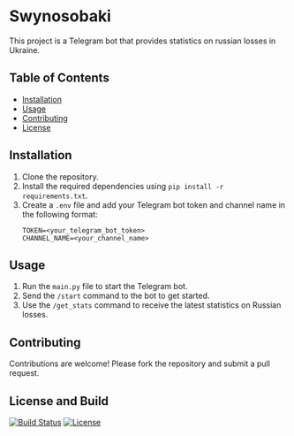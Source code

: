 # Swynosobaki

This project is a Telegram bot that provides statistics on russian losses in Ukraine.

## Table of Contents

- [Installation](#installation)
- [Usage](#usage)
- [Contributing](#contributing)
- [License](#license)

## Installation

1. Clone the repository.
2. Install the required dependencies using `pip install -r requirements.txt`.
3. Create a `.env` file and add your Telegram bot token and channel name in the following format:
   ```
   TOKEN=<your_telegram_bot_token>
   CHANNEL_NAME=<your_channel_name>
   ```

## Usage

1. Run the `main.py` file to start the Telegram bot.
2. Send the `/start` command to the bot to get started.
3. Use the `/get_stats` command to receive the latest statistics on Russian losses.

## Contributing

Contributions are welcome! Please fork the repository and submit a pull request.

## License and Build

[![Build Status](https://img.shields.io/travis/midit/swynosobaki.svg)](https://travis-ci.org/midit/swynosobaki)
[![License](https://img.shields.io/badge/license-MIT-blue.svg)](https://opensource.org/licenses/MIT)
